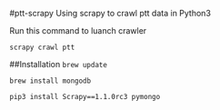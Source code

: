 #ptt-scrapy
Using scrapy to crawl ptt data in Python3

Run this command to luanch crawler

`scrapy crawl ptt`

##Installation
`brew update`

`brew install mongodb`

`pip3 install Scrapy==1.1.0rc3 pymongo`